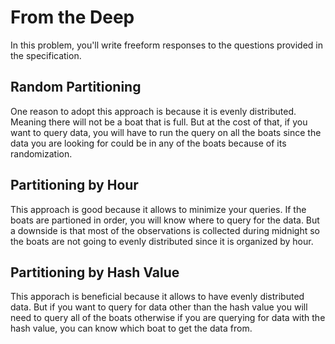 # From the Deep

In this problem, you'll write freeform responses to the questions provided in the specification.

## Random Partitioning

One reason to adopt this approach is because it is evenly distributed. Meaning there will not be a boat that is full. But at the cost of that, if you want to query data, you will have to run the query on all the boats since the data you are looking for could be in any of the boats because of its randomization.

## Partitioning by Hour

This approach is good because it allows to minimize your queries. If the boats are partioned in order, you will know where to query for the data. But a downside is that most of the observations is collected during midnight so the boats are not going to evenly distributed since it is organized by hour.

## Partitioning by Hash Value

This apporach is beneficial because it allows to have evenly distributed data. But if you want to query for data other than the hash value you will need to query all of the boats otherwise if you are querying for data with the hash value, you can know which boat to get the data from.
